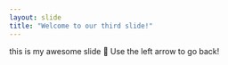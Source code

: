 ```yaml
---
layout: slide
title: "Welcome to our third slide!"
---
```

this is my awesome slide :tada:
Use the left arrow to go back!
